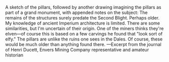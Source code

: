A sketch of the pillars, followed by another drawing imagining the pillars as part of a grand monument, with appended notes on the subject:
The remains of the structures surely predate the Second Blight. Perhaps older. My knowledge of ancient Imperium architecture is limited. There are some similarities, but I'm uncertain of their origin. One of the miners thinks they're elven—of course this is based on a few carvings he found that "look sort of elfy." The pillars are unlike the ruins one sees in the Dales. Of course, these would be much older than anything found there.
—Excerpt from the journal of Henri Ducett, Envers Mining Company representative and amateur historian

